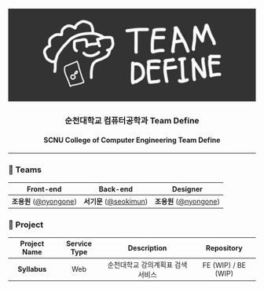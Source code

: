 [![Team Define](https://github.com/team-define/.github/blob/main/%E1%84%8C%E1%85%A6%E1%84%86%E1%85%A9%E1%86%A8%E1%84%8B%E1%85%B3%E1%86%AF-%E1%84%8B%E1%85%B5%E1%86%B8%E1%84%85%E1%85%A7%E1%86%A8%E1%84%92%E1%85%A2%E1%84%8C%E1%85%AE%E1%84%89%E1%85%A6%E1%84%8B%E1%85%AD_-001%20(7).png?raw=true)](https://github.com/team-define)

### <p align="center" padding="0">순천대학교 컴퓨터공학과 Team Define</p>
#### <p align="center">SCNU College of Computer Engineering Team Define</p>

---



### 👥 Teams

| Front-end | Back-end | Designer |
|:---:|:---:|:---:|
| **조용원** ([@nyongone](https://github.com/nyongone))| **서기문** ([@seokimun](https://github.com/seokimun))| **조용원** ([@nyongone](https://github.com/nyongone))|

### 📝 Project

|Project Name|Service Type|Description|Repository
|:---:|:---:|:---:|:---:|
| **Syllabus** |Web| 순천대학교 강의계획표 검색 서비스 | FE (WIP)<!-- [FE](https://github.com/team-define/syllabus-fe) --> / BE (WIP)<!-- [BE](https://github.com/team-define/syllabus-be) -->|


